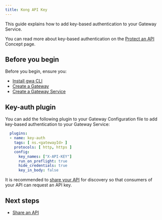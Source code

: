 ```yaml
---
title: Kong API Key
---
```


<!-- overview -->

This guide explains how to add key-based authentication to your Gateway Service.

You can read more about key-based authentication on the
[Protect an API](/concepts/protect-api.md) Concept page.

<!-- prerequisites -->

## Before you begin

Before you begin, ensure you:

- [Install gwa CLI](/how-to/gwa-install.md)
- [Create a Gateway](/how-to/create-gateway.md)
- [Create a Gateway Service](/how-to/create-gateway-service.md)

<!-- steps -->

## Key-auth plugin

You can add the following plugin to your Gateway Configuration file to add
key-based authentication to your Gateway Service:

```yaml
  plugins:
  - name: key-auth
    tags: [ ns.<gatewayId> ]
    protocols: [ http, https ]
    config:
      key_names: ["X-API-KEY"]
      run_on_preflight: true
      hide_credentials: true
      key_in_body: false
```

It is recommended to [share your API](/how-to/api-discovery.md) for discovery so
that consumers of your API can request an API key.

## Next steps

- [Share an API](/how-to/api-discovery.md)
